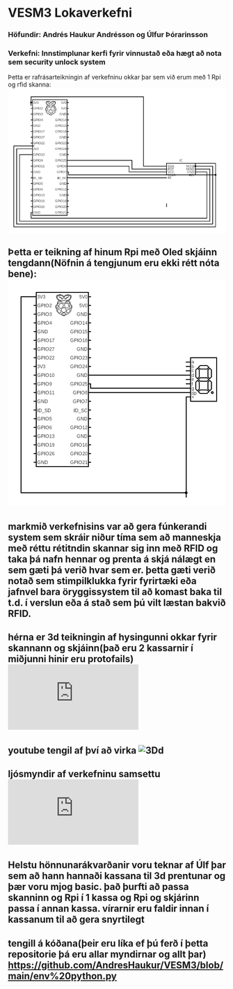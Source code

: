 # VESM3 Lokaverkefni 
### Höfundir: Andrés Haukur Andrésson og Úlfur Þórarinsson
### Verkefni: Innstimplunar kerfi fyrir vinnustað eða hægt að nota sem security unlock system

Þetta er rafrásarteikningin af verkefninu okkar þar sem við erum með 1 Rpi og rfid skanna:
![mamma þín](https://github.com/AndresHaukur/VESM3/blob/main/circuit%20(2).png "RFID")

Þetta er teikning af hinum Rpi með Oled skjáinn tengdann(Nöfnin á tengjunum eru ekki rétt nóta bene): 
![mamma þín](https://github.com/AndresHaukur/VESM3/blob/main/circuit%20(3).png "OLED")
<br>
---
markmið verkefnisins var að gera fúnkerandi system sem skráir niður tíma sem að manneskja með réttu rétitndin skannar sig inn með RFID og taka þá nafn hennar og prenta á skjá nálægt en sem gæti þá verið hvar sem er. þetta gæti verið notað sem stimpilklukka fyrir fyrirtæki eða jafnvel bara öryggissystem til að komast baka til t.d. í verslun eða á stað sem þú vilt læstan bakvið RFID. 
---
hérna er 3d teikningin af hysingunni okkar fyrir skannann og skjáinn(það eru 2 kassarnir í miðjunni hinir eru protofails)
![3D](https://github.com/AndresHaukur/VESM3/blob/main/Work_login_system_2.stl "3D")
---
youtube tengil af því að virka
![3Dd](https://youtu.be/dn5dYKwHWHo "3Dd")
---
ljósmyndir af verkefninu samsettu
![3D](https://github.com/AndresHaukur/VESM3/blob/main/Work_login_system_2.stl "3D")
---
Helstu hönnunarákvarðanir voru teknar af Úlf þar sem að hann hannaði kassana til 3d prentunar og þær voru mjog basic. það þurfti að passa skanninn og Rpi í 1 kassa og Rpi og skjárinn passa í annan kassa. vírarnir eru faldir innan í kassanum til að gera snyrtilegt
---
tengill á kóðana(þeir eru líka ef þú ferð í þetta repositorie þá eru allar myndirnar og allt þar)
<https://github.com/AndresHaukur/VESM3/blob/main/env%20python.py>
---
